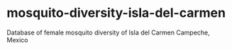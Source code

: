 # mosquito-diversity-isla-del-carmen
Database of female mosquito diversity of Isla del Carmen Campeche, Mexico
